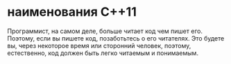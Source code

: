 # наименования C++11 #

Программист, на самом деле, больше читает код чем пишет его. Поэтому, если вы пишете код, позаботьтесь о его читателях. Это будете вы, через некоторое время или сторонний человек, поэтому, естественно, код должен быть легко читаемым и понимаемым.

